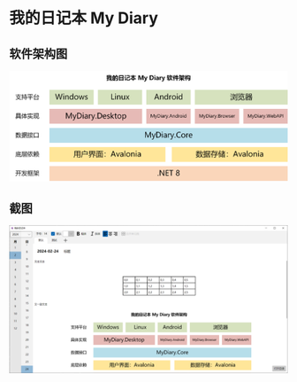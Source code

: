 # 我的日记本 My Diary

## 软件架构图

![](imgs/SoftwareArchitectureDiagram.png)

## 截图

![](imgs/MainWindow.png)